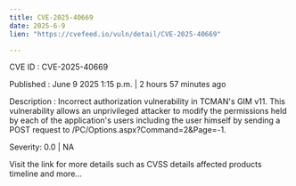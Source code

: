 ```yaml
---
title: CVE-2025-40669
date: 2025-6-9
lien: "https://cvefeed.io/vuln/detail/CVE-2025-40669"

---
```


CVE ID : CVE-2025-40669

Published :  June 9
2025
1:15 p.m. | 2 hours
57 minutes ago

Description : Incorrect authorization vulnerability in TCMAN's GIM v11. This vulnerability allows an unprivileged attacker to modify the permissions held by each of the application's users
including the user himself by sending a POST request to /PC/Options.aspx?Command=2&Page=-1.

Severity: 0.0 | NA

Visit the link for more details
such as CVSS details
affected products
timeline
and more...
